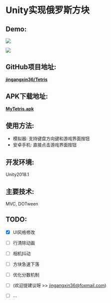 

# Unity实现俄罗斯方块

## Demo:

![](https://github.com/jingangxin36/Tetris/blob/master/Demo/Demo.gif)

![](https://github.com/jingangxin36/Tetris/blob/master/Demo/Demo1.gif)



## GitHub项目地址:

[**jingangxin36/Tetris**](https://github.com/jingangxin36/Tetris)

## APK下载地址:

[**MyTetris.apk**](https://github.com/jingangxin36/Tetris/releases/download/V1.1/MyTetris.apk)

## 使用方法:

- 模拟器: 支持键盘方向键和游戏界面按钮
- 安卓手机: 直接点击游戏界面按钮


## 开发环境:

Unity2018.1

## 主要技术:

MVC, DOTween

## TODO: 

- [x] UI风格修改
- [ ] 行清除动画
- [ ] 相机抖动
- [ ] 方块急速下落
- [ ] 优化分数机制
- [ ] (欢迎提建议呀 >> jingangxin36@foxmail.com)
- [ ] ...

